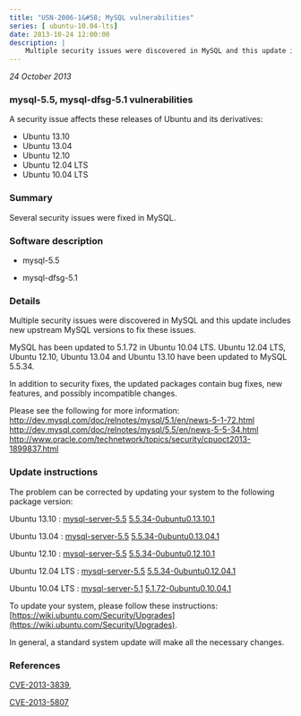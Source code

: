 ```yaml
---
title: "USN-2006-1&#58; MySQL vulnerabilities"
series: [ ubuntu-10.04-lts]
date: 2013-10-24 12:00:00
description: |
    Multiple security issues were discovered in MySQL and this update includes new upstream MySQL versions to fix these issues.
--- 
```

 
 

*24 October 2013*

### mysql-5.5, mysql-dfsg-5.1 vulnerabilities

A security issue affects these releases of Ubuntu and its derivatives:

* Ubuntu 13.10
* Ubuntu 13.04
* Ubuntu 12.10
* Ubuntu 12.04 LTS
* Ubuntu 10.04 LTS

### Summary

Several security issues were fixed in MySQL. 

### Software description

* mysql-5.5 

* mysql-dfsg-5.1 

### Details

Multiple security issues were discovered in MySQL and this update includes new upstream MySQL versions to fix these issues.

MySQL has been updated to 5.1.72 in Ubuntu 10.04 LTS. Ubuntu 12.04 LTS, Ubuntu 12.10, Ubuntu 13.04 and Ubuntu 13.10 have been updated to MySQL 5.5.34.

In addition to security fixes, the updated packages contain bug fixes, new features, and possibly incompatible changes.

Please see the following for more information: http://dev.mysql.com/doc/relnotes/mysql/5.1/en/news-5-1-72.html http://dev.mysql.com/doc/relnotes/mysql/5.5/en/news-5-5-34.html http://www.oracle.com/technetwork/topics/security/cpuoct2013-1899837.html 

### Update instructions

The problem can be corrected by updating your system to the following package version:

Ubuntu 13.10
 : [mysql-server-5.5](https://launchpad.net/ubuntu/+source/mysql-5.5) <span> [5.5.34-0ubuntu0.13.10.1](https://launchpad.net/ubuntu/+source/mysql-5.5/5.5.34-0ubuntu0.13.10.1) </span> 

Ubuntu 13.04
 : [mysql-server-5.5](https://launchpad.net/ubuntu/+source/mysql-5.5) <span> [5.5.34-0ubuntu0.13.04.1](https://launchpad.net/ubuntu/+source/mysql-5.5/5.5.34-0ubuntu0.13.04.1) </span> 

Ubuntu 12.10
 : [mysql-server-5.5](https://launchpad.net/ubuntu/+source/mysql-5.5) <span> [5.5.34-0ubuntu0.12.10.1](https://launchpad.net/ubuntu/+source/mysql-5.5/5.5.34-0ubuntu0.12.10.1) </span> 

Ubuntu 12.04 LTS
 : [mysql-server-5.5](https://launchpad.net/ubuntu/+source/mysql-5.5) <span> [5.5.34-0ubuntu0.12.04.1](https://launchpad.net/ubuntu/+source/mysql-5.5/5.5.34-0ubuntu0.12.04.1) </span> 

Ubuntu 10.04 LTS
 : [mysql-server-5.1](https://launchpad.net/ubuntu/+source/mysql-dfsg-5.1) <span> [5.1.72-0ubuntu0.10.04.1](https://launchpad.net/ubuntu/+source/mysql-dfsg-5.1/5.1.72-0ubuntu0.10.04.1) </span> 

To update your system, please follow these instructions: [https://wiki.ubuntu.com/Security/Upgrades](https://wiki.ubuntu.com/Security/Upgrades).

In general, a standard system update will make all the necessary changes. 

### References

 
 [CVE-2013-3839](http://people.ubuntu.com/~ubuntu-security/cve/CVE-2013-3839), 

 [CVE-2013-5807](http://people.ubuntu.com/~ubuntu-security/cve/CVE-2013-5807)
 

